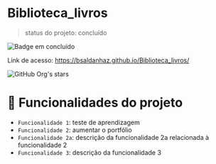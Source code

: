 # Biblioteca_livros

> status do projeto: concluído

![Badge em concluído](http://img.shields.io/static/v1?label=STATUS&message=%20CONCLUÍDO&color=GREEN&style=for-the-badge)

Link de acesso: https://bsaldanhaz.github.io/Biblioteca_livros/

![GitHub Org's stars](https://img.shields.io/github/stars/bsaldanhaz?style=social)

# :hammer: Funcionalidades do projeto

- `Funcionalidade 1`: teste de aprendizagem 
- `Funcionalidade 2`: aumentar o portfólio
- `Funcionalidade 2a`: descrição da funcionalidade 2a relacionada à funcionalidade 2
- `Funcionalidade 3`: descrição da funcionalidade 3

